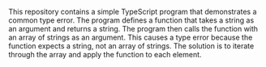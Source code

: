 This repository contains a simple TypeScript program that demonstrates a common type error. The program defines a function that takes a string as an argument and returns a string. The program then calls the function with an array of strings as an argument. This causes a type error because the function expects a string, not an array of strings. The solution is to iterate through the array and apply the function to each element.